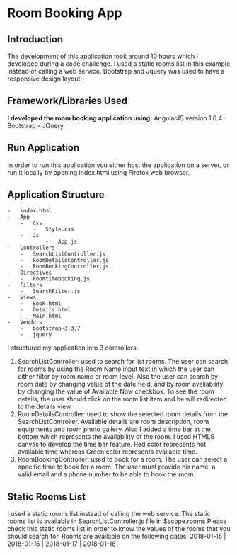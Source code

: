 # Room Booking App

## Introduction
The development of this application took around 10 hours which I developed during a code challenge. 
I used a static rooms list in this example instead of calling a web service. 
Bootstrap and Jquery was used to have a responsive design layout.

## Framework/Libraries Used
**I developed the room booking application using:** AngularJS version 1.6.4 - Bootstrap - JQuery

## Run Application
In order to run this application you either host the application on a server, or run it locally by opening index.html using Firefox web browser.

## Application Structure
	-	index.html
	-	App
		-	Css
			-	Style.css
		-	Js
				-	App.js
	-	Controllers
		-	SearchListController.js
		-	RoomDetailsController.js
		-	RoomBookingController.js
	-	Directives
		-	Roomtimebooking.js
	-	Filters
		-	SearchFilter.js
	-	Views
		-	Book.html
		-	Details.html
		-	Main.html
	-	Vendors
		-	bootstrap-3.3.7
		-	jquery

I structured my application into 3 controllers:
1.	SearchListController: used to search for list rooms. The user can search for rooms by using the Room Name input text in which the user can either filter by room name or room level. Also the user can search by room date by changing value of the date field, and by room availability by changing the value of Available Now checkbox.
To see the room details, the user should click on the room list item and he will redirected to the details view.
2.	RoomDetailsController: used to show the selected room details from the SearchListController. Available details are room description, room equipments and room photo gallery.
Also I added a time bar at the bottom which represents the availability of the room. I used HTML5 canvas to develop the time bar feature. Red color represents not available time whereas Green color represents available time.
3.	RoomBookingController:  used to book for a room. The user can select a specific time to book for a room. The user must provide his name, a valid email and a phone number to be able to book the room. 

## Static Rooms List
I used a static rooms list instead of calling the web service. The static rooms list is available in SearchListController.js file in $scope.rooms
Please check this static rooms list in order to know the values of the rooms that you should search for.
Rooms are available on the following dates: 2018-01-15 | 2018-01-16 | 2018-01-17 | 2018-01-18
